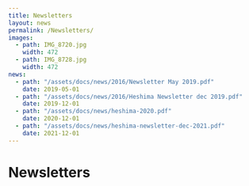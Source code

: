 ```yaml
---
title: Newsletters
layout: news
permalink: /Newsletters/
images:
  - path: IMG_8720.jpg
    width: 472
  - path: IMG_8728.jpg
    width: 472
news:
  - path: "/assets/docs/news/2016/Newsletter May 2019.pdf"
    date: 2019-05-01
  - path: "/assets/docs/news/2016/Heshima Newsletter dec 2019.pdf"
    date: 2019-12-01
  - path: "/assets/docs/news/heshima-2020.pdf"
    date: 2020-12-01
  - path: "/assets/docs/news/heshima-newsletter-dec-2021.pdf"
    date: 2021-12-01
---
```


# Newsletters
